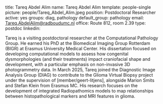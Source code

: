 title: Tareq Abdel Alim
name: Tareq Abdel Alim
template: people-single
picture: people/Tareq_Abdel_Alim.jpeg
position: Postdoctoral Researcher
active: yes
groups: diag, pathology
default_group: pathology
email: Tareq.AbdelAlim@radboudumc.nl
office: Route 812, room 2.39
type: postdoc
linkedin:

Tareq is a visiting postdoctoral researcher at the Computational Pathology Group. He earned his PhD at the Biomedical Imaging Group Rotterdam (BIGR) at Erasmus University Medical Center. His dissertation focused on developing computational models to assess how congenital dysmorphologies (and their treatments) impact craniofacial shape and development, with a particular emphasis on non-invasive 3D photogrammetry data.
In March 2025, Tareq joined the Diagnostic Image Analysis Group (DIAG) to contribute to the Glioma Virtual Biopsy project under the supervision of [member/geert-litjens], alongside Marion Smits and Stefan Klein from Erasmus MC. His research focuses on the development of integrated Radiopathomics models to map relationships between histopathological markers and MRI features in glioma.